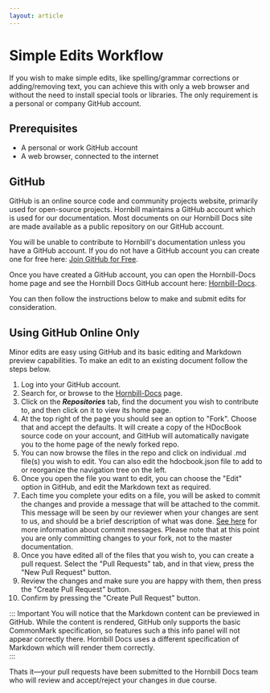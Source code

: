 ```yaml
---
layout: article
---
```

# Simple Edits Workflow

If you wish to make simple edits, like spelling/grammar corrections or adding/removing text, you can achieve this with only a web browser and without the need to install special tools or libraries. The only requirement is a personal or company GitHub account. 

## Prerequisites 
- A personal or work GitHub account
- A web browser, connected to the internet

## GitHub

GitHub is an online source code and community projects website, primarily used for open-source projects. Hornbill maintains a GitHub account which is used for our documentation. Most documents on our Hornbill Docs site are made available as a public repository on our GitHub account.

You will be unable to contribute to Hornbill's documentation unless you have a GitHub account. If you do not have a GitHub account you can create one for free here: [Join GitHub for Free](https://github.com/join).

Once you have created a GitHub account, you can open the Hornbill-Docs home page and see the Hornbill Docs GitHub account here: [Hornbill-Docs](https://github.com/Hornbill-Docs).

You can then follow the instructions below to make and submit edits for consideration. 

## Using GitHub Online Only

Minor edits are easy using GitHub and its basic editing and Markdown preview capabilities. To make an edit to an existing document follow the steps below. 

1. Log into your GitHub account.
2. Search for, or browse to the [Hornbill-Docs](https://github.com/Hornbill-Docs) page.
3. Click on the ***Repositories*** tab, find the document you wish to contribute to, and then click on it to view its home page.
4. At the top right of the page you should see an option to "Fork". Choose that and accept the defaults. It will create a copy of the HDocBook source code on your account, and GitHub will automatically navigate you to the home page of the newly forked repo. 
5. You can now browse the files in the repo and click on individual .md file(s) you wish to edit. You can also edit the hdocbook.json file to add to or reorganize the navigation tree on the left. 
6. Once you open the file you want to edit, you can choose the "Edit" option in GitHub, and edit the Markdown text as required. 
7. Each time you complete your edits on a file, you will be asked to commit the changes and provide a message that will be attached to the commit. This message will be seen by our reviewer when your changes are sent to us, and should be a brief description of what was done. [See here](https://www.freecodecamp.org/news/how-to-write-better-git-commit-messages/) for more information about commit messages. Please note that at this point you are only committing changes to your fork, not to the master documentation. 
8. Once you have edited all of the files that you wish to, you can create a pull request. Select the "Pull Requests" tab, and in that view, press the "New Pull Request" button. 
9. Review the changes and make sure you are happy with them, then press the "Create Pull Request" button.
10. Confirm by pressing the "Create Pull Request" button.

::: Important
You will notice that the Markdown content can be previewed in GitHub. While the content is rendered, GitHub only supports the basic CommonMark specification, so features such a this info panel will not appear correctly there. Hornbill Docs uses a different specification of Markdown which will render them correctly.  
:::

Thats it—your pull requests have been submitted to the Hornbill Docs team who will review and accept/reject your changes in due course.
